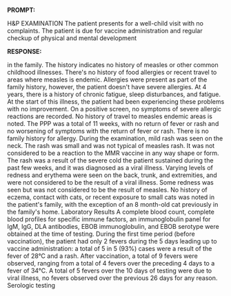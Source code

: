 **PROMPT:**

H&P EXAMINATION The patient presents for a well-child visit with no complaints. The patient is due for vaccine administration and regular checkup of physical and mental development

**RESPONSE:**

  in the family. The history indicates no history of measles or other common childhood illnesses. There's no history of food allergies or recent travel to areas where measles is endemic. Allergies were present as part of the family history, however, the patient doesn't have severe allergies. At 4 years, there is a history of chronic fatigue, sleep disturbances, and fatigue. At the start of this illness, the patient had been experiencing these problems with no improvement.  On a positive screen, no symptoms of severe allergic reactions are recorded. No history of travel to measles endemic areas is noted. The PPP was a total of 11 weeks, with no return of fever or rash and no worsening of symptoms with the return of fever or rash.  There is no family history for allergy.  During the examination, mild rash was seen on the neck. The rash was small and was not typical of measles rash. It was not considered to be a reaction to the MMR vaccine in any way shape or form. The rash was a result of the severe cold the patient sustained during the past few weeks, and it was diagnosed as a viral illness.  Varying levels of redness and erythema were seen on the back, trunk, and extremities, and were not considered to be the result of a viral illness. Some redness was seen but was not considered to be the result of measles.  No history of eczema, contact with cats, or recent exposure to small cats was noted in the patient's family, with the exception of an 8 month-old cat previously in the family's home.  Laboratory Results  A complete blood count, complete blood profiles for specific immune factors, an immunoglobulin panel for IgM, IgG, DLA antibodies, EBOB immunoglobulin, and EBOB serotype were obtained at the time of testing.  During the first time period (before vaccination), the patient had only 2 fevers during the 5 days leading up to vaccine administration: a total of 5 in 5 (93%) cases were a result of the fever of 28°C and a rash.  After vaccination, a total of 9 fevers were observed, ranging from a total of 4 fevers over the preceding 4 days to a fever of 34°C. A total of 5 fevers over the 10 days of testing were due to viral illness, no fevers observed over the previous 26 days for any reason.  Serologic testing